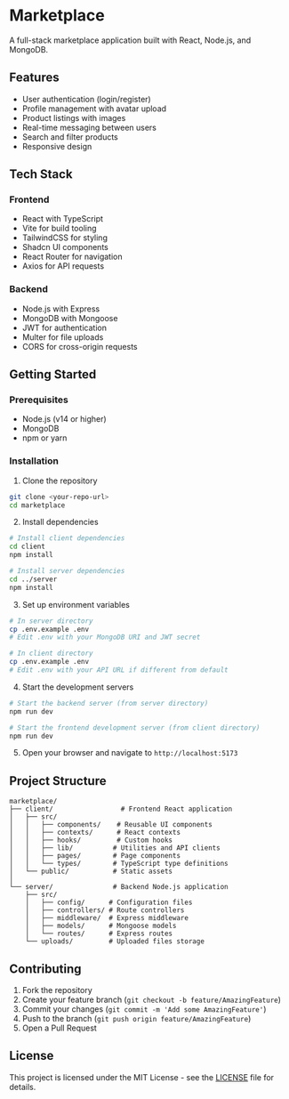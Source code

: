 # Marketplace

A full-stack marketplace application built with React, Node.js, and MongoDB.

## Features

- User authentication (login/register)
- Profile management with avatar upload
- Product listings with images
- Real-time messaging between users
- Search and filter products
- Responsive design

## Tech Stack

### Frontend
- React with TypeScript
- Vite for build tooling
- TailwindCSS for styling
- Shadcn UI components
- React Router for navigation
- Axios for API requests

### Backend
- Node.js with Express
- MongoDB with Mongoose
- JWT for authentication
- Multer for file uploads
- CORS for cross-origin requests

## Getting Started

### Prerequisites
- Node.js (v14 or higher)
- MongoDB
- npm or yarn

### Installation

1. Clone the repository
```bash
git clone <your-repo-url>
cd marketplace
```

2. Install dependencies
```bash
# Install client dependencies
cd client
npm install

# Install server dependencies
cd ../server
npm install
```

3. Set up environment variables
```bash
# In server directory
cp .env.example .env
# Edit .env with your MongoDB URI and JWT secret

# In client directory
cp .env.example .env
# Edit .env with your API URL if different from default
```

4. Start the development servers
```bash
# Start the backend server (from server directory)
npm run dev

# Start the frontend development server (from client directory)
npm run dev
```

5. Open your browser and navigate to `http://localhost:5173`

## Project Structure

```
marketplace/
├── client/                 # Frontend React application
│   ├── src/
│   │   ├── components/    # Reusable UI components
│   │   ├── contexts/      # React contexts
│   │   ├── hooks/         # Custom hooks
│   │   ├── lib/          # Utilities and API clients
│   │   ├── pages/        # Page components
│   │   └── types/        # TypeScript type definitions
│   └── public/           # Static assets
│
└── server/               # Backend Node.js application
    ├── src/
    │   ├── config/      # Configuration files
    │   ├── controllers/ # Route controllers
    │   ├── middleware/  # Express middleware
    │   ├── models/      # Mongoose models
    │   └── routes/      # Express routes
    └── uploads/         # Uploaded files storage
```

## Contributing

1. Fork the repository
2. Create your feature branch (`git checkout -b feature/AmazingFeature`)
3. Commit your changes (`git commit -m 'Add some AmazingFeature'`)
4. Push to the branch (`git push origin feature/AmazingFeature`)
5. Open a Pull Request

## License

This project is licensed under the MIT License - see the [LICENSE](LICENSE) file for details. 